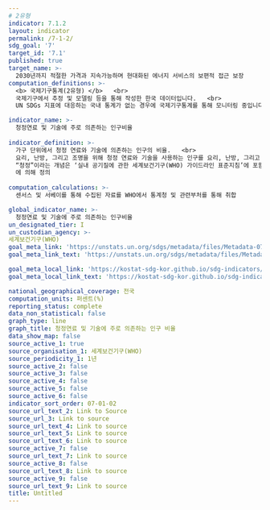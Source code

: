 ```yaml
---
# 2유형 
indicator: 7.1.2
layout: indicator
permalink: /7-1-2/
sdg_goal: '7'
target_id: '7.1'
published: true
target_name: >-
  2030년까지 적절한 가격과 지속가능하며 현대화된 에너지 서비스의 보편적 접근 보장
computation_definitions: >-
  <b> 국제기구통계(2유형) </b>   <br>
  국제기구에서 추정 및 모델링 등을 통해 작성한 한국 데이터입니다.   <br>
  UN SDGs 지표에 대응하는 국내 통계가 없는 경우에 국제기구통계를 통해 모니터링 중입니다. 

indicator_name: >-
  청정연료 및 기술에 주로 의존하는 인구비율
  
indicator_definition: >-
  가구 단위에서 청정 연료와 기술에 의존하는 인구의 비율.   <br>
  요리, 난방, 그리고 조명을 위해 청정 연료와 기술을 사용하는 인구를 요리, 난방, 그리고 조명을 사용하는 전체 인구로 나누어 계산되며 퍼센트로 표시됨.   <br>
  “청정”이라는 개념은 ‘실내 공기질에 관한 세계보건기구(WHO) 가이드라인 표준지침’에 포함되어 있는 배출량 목표 및 구체적 연료 권고안(즉, 가공되지 않은 석탄이나 등유를 쓰지 않음)
  에 의해 정의
  
computation_calculations: >-
  센서스 및 서베이를 통해 수집된 자료를 WHO에서 통계청 및 관련부처를 통해 취합

global_indicator_name: >-
  청정연료 및 기술에 주로 의존하는 인구비율
un_designated_tier: I
un_custodian_agency: >-
세계보건기구(WHO)
goal_meta_link: 'https://unstats.un.org/sdgs/metadata/files/Metadata-07-01-02.pdf'
goal_meta_link_text: 'https://unstats.un.org/sdgs/metadata/files/Metadata-07-01-02.pdf'

goal_meta_local_link: 'https://kostat-sdg-kor.github.io/sdg-indicators/public/data/Metadata-07-01-02_KOR.pdf'
goal_meta_local_link_text: 'https://kostat-sdg-kor.github.io/sdg-indicators/public/data/Metadata-07-01-02_KOR.pdf'

national_geographical_coverage: 전국
computation_units: 퍼센트(%)
reporting_status: complete
data_non_statistical: false
graph_type: line
graph_title: 청정연료 및 기술에 주로 의존하는 인구 비율
data_show_map: false
source_active_1: true
source_organisation_1: 세계보건기구(WHO)
source_periodicity_1: 1년
source_active_2: false
source_active_3: false
source_active_4: false
source_active_5: false
source_active_6: false
indicator_sort_order: 07-01-02
source_url_text_2: Link to Source
source_url_3: Link to source
source_url_text_4: Link to source
source_url_text_5: Link to source
source_url_text_6: Link to source
source_active_7: false
source_url_text_7: Link to source
source_active_8: false
source_url_text_8: Link to source
source_active_9: false
source_url_text_9: Link to source
title: Untitled
---
```

